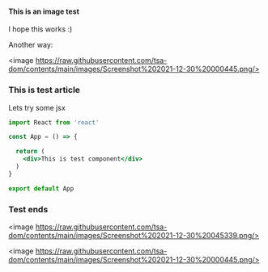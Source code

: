 <!---
<title>This is image test</title>
<description>Lets try images</description>
<keywords>Test, Image</keywords>
<author>Tapio Salonen</author>
--->
#### This is an image test

I hope this works :)

Another way:

<image https://raw.githubusercontent.com/tsa-dom/contents/main/images/Screenshot%202021-12-30%20000445.png/>

### This is test article

Lets try some jsx

```jsx
import React from 'react'

const App = () => {

  return (
    <div>This is test component</div>
  )
}

export default App
```

### Test ends

<image https://raw.githubusercontent.com/tsa-dom/contents/main/images/Screenshot%202021-12-30%20045339.png/>

<image https://raw.githubusercontent.com/tsa-dom/contents/main/images/Screenshot%202021-12-30%20000445.png/>

